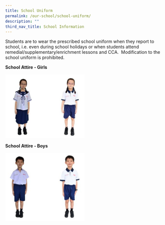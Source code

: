 ```yaml
---
title: School Uniform
permalink: /our-school/school-uniform/
description: ""
third_nav_title: School Information
---
```

Students are to wear the prescribed school uniform when they report to school, i.e. even during school holidays or when students attend remedial/supplementary/enrichment lessons and CCA.  Modification to the school uniform is prohibited.

**School Attire - Girls**

<img src="/images/Homepage/School%20Attire%20Girls.png"  
style="width:50%">

**School Attire - Boys**

<img src="/images/Homepage/School%20Attire%20Boys.png"  
style="width:50%">